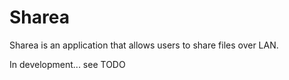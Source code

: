 # Sharea

Sharea is an application that allows users to share files over LAN.

In development... see TODO

